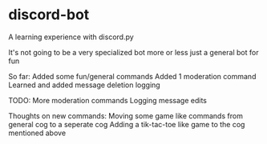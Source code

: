 # discord-bot
A learning experience with discord.py

It's not going to be a very specialized bot more or less just a general bot for fun

So far:
Added some fun/general commands
Added 1 moderation command
Learned and added message deletion logging

TODO:
More moderation commands
Logging message edits

Thoughts on new commands:
Moving some game like commands from general cog to a seperate cog
Adding a tik-tac-toe like game to the cog mentioned above
